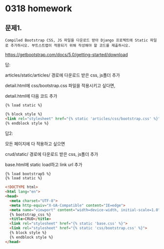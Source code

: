 # 0318 homework

## 문제1.

`Compiled Bootstrap CSS, JS 파일을 다운로드 받아 Django 프로젝트에 Static 파일로 추가하시오. 부트스트랩이 적용되기 위해 작성해야 할 코드를 제출하시오.`

https://getbootstrap.com/docs/5.0/getting-started/download

답:

articles/static/articles/  경로에 다운로드 받은 css, js폴더 추가

detail.html에 css/bootstrap.css 파일을 적용시키고 싶다면,

detail.html에 다음 코드 추가

```html
{% load static %}

{% block style %}
<link rel="stylesheet" href="{% static 'articles/css/bootstrap.css' %}">
{% endblock style %}
```



답2:

모든 페이지에 다 적용하고 싶으면

crud/static/ 경로에 다운로드 받은 css, js폴더 추가

base.html에 static load하고 link url 추가

```html
{% load bootstrap5 %}
{% load static %}

<!DOCTYPE html>
<html lang="en">
<head>
  <meta charset="UTF-8">
  <meta http-equiv="X-UA-Compatible" content="IE=edge">
  <meta name="viewport" content="width=device-width, initial-scale=1.0">
  {% bootstrap_css %}
  <title>CRUD</title>
  <link rel="stylesheet" href="{% static 'base.css' %}">
  <link rel="stylesheet" href="{% static 'css/bootstrap.css' %}">
  {% block style %}
  {% endblock style %}
</head>
```



